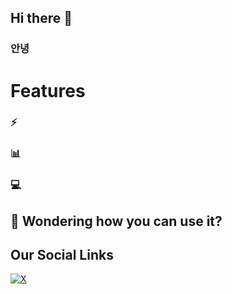 ## Hi there 👋

### 안녕

# Features

### ⚡ 

### 📊 

### 💻 

## 🤔 Wondering how you can use it?

## Our Social Links
[![X](https://img.shields.io/badge/X-black.svg?style=normal&logo=X&logoColor=white)](https://www.seowon.ac.kr/computer/index.do)
